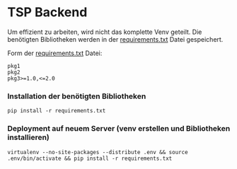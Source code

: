 # TSP Backend

Um effizient zu arbeiten, wird nicht das komplette Venv geteilt. Die benötigten Bibliotheken werden in der [requirements.txt](requirements.txt) 
Datei gespeichert.


Form der [requirements.txt](requirements.txt) Datei:

    pkg1
    pkg2
    pkg3>=1.0,<=2.0

### Installation der benötigten Bibliotheken
    pip install -r requirements.txt

### Deployment auf neuem Server (venv erstellen und Bibliotheken installieren)
    virtualenv --no-site-packages --distribute .env && source .env/bin/activate && pip install -r requirements.txt